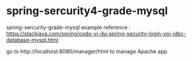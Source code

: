 # spring-sercurity4-grade-mysql
spring-sercurity-grade-mysql example
reference : https://stackjava.com/spring/code-vi-du-spring-security-login-voi-jdbc-database-mysql.html

go to http://localhost:8080/manager/html to manage Apache app


